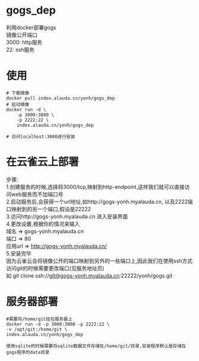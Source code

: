 # gogs_dep
利用docker部署gogs  
镜像公开端口  
3000: http服务  
22: ssh服务  

# 使用  
	# 下载镜像
	docker pull index.alauda.cn/yonh/gogs_dep
	# 启动镜像
	docker run -d \
		-p 3000:3000 \
		-p 2222:22 \
		index.alauda.cn/yonh/gogs_dep
	
	# 访问localhost:3000进行安装
 
# 在云雀云上部署
步骤:  
1.创建服务的时候,选择将3000/tcp,映射到http-endpoint,这样我们就可以直接访问web服务而不加端口号  
2.启动服务后,会获得一个url地址,如http://gogs-yonh.myalauda.cn, 以及2222端口映射到的另一个端口,假设是22222  
3.访问http://gogs-yonh.myalauda.cn 进入安装界面    
4.更改设置,根据你的情况来输入  
  域名    => gogs-yonh.myalauda.cn  
  端口    => 80  
  应用url => http://gogs-yonh.myalauda.cn/  
5.安装完毕  
  因为云雀云会将镜像公开的端口映射到另外的一些端口上,因此我们在使用ssh方式访问git的时候需要更改端口(见服务地址页)  
  如 git clone ssh://git@gogs-yonh.myalauda.cn:22222/yonh/gogs.git  

# 服务器部署
	#需要将/home/git挂在服务器上
	docker run -d -p 3000:3000 -p 2222:22 \
	-v /opt/git:/home/git \
	index.alauda.cn/yonh/gogs_dep

	使用sqlite的时候需要将sqlite数据文件存储在/home/git/目录,安装程序默认是存储在gogs程序的data目录	
